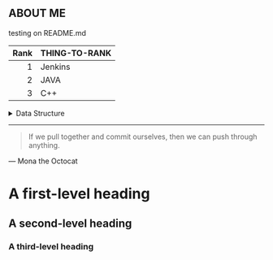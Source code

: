 <!-- 1. INSERTNG A IMAGE -->
<!-- <picture>
 <source media="(prefers-color-scheme: dark)" srcset="YOUR-DARKMODE-IMAGE">
 <source media="(prefers-color-scheme: light)" srcset="YOUR-LIGHTMODE-IMAGE">
 <img alt="YOUR-ALT-TEXT" src="YOUR-DEFAULT-IMAGE">
</picture> -->
<!-- <picture>
  <source media="(prefers-color-scheme: dark)" srcset="https://user-images.githubusercontent.com/25423296/163456776-7f95b81a-f1ed-45f7-b7ab-8fa810d529fa.png">
  <source media="(prefers-color-scheme: light)" srcset="https://user-images.githubusercontent.com/25423296/163456779-a8556205-d0a5-45e2-ac17-42d089e3c3f8.png">
  <img alt="Shows an illustrated sun in light mode and a moon with stars in dark mode." src="https://user-images.githubusercontent.com/25423296/163456779-a8556205-d0a5-45e2-ac17-42d089e3c3f8.png">
</picture> -->

## ABOUT ME

testing on README.md 

| Rank | THING-TO-RANK |
|-----:|---------------|
|     1|  Jenkins      |
|     2|  JAVA         |
|     3|  C++          |

<details>
<summary>Data Structure</summary>

| No | TITLE              |
|---:|-------------------:|
|   1| Linked List        |
|   2| Double Linked List |

</details>

---
> If we pull together and commit ourselves, then we can push through anything.

— Mona the Octocat

# A first-level heading
## A second-level heading
### A third-level heading